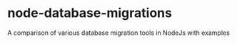 # node-database-migrations
A comparison of various database migration tools in NodeJs with examples
